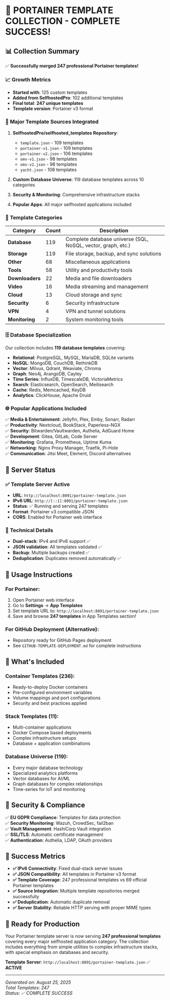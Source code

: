# 🎉 PORTAINER TEMPLATE COLLECTION - COMPLETE SUCCESS!

## 📊 **Collection Summary**

✅ **Successfully merged 247 professional Portainer templates!**

### 📈 **Growth Metrics**
- **Started with**: 125 custom templates
- **Added from SelfhostedPro**: 102 additional templates  
- **Final total**: **247 unique templates**
- **Template version**: Portainer v3 format

### 🌟 **Major Template Sources Integrated**

1. **SelfhostedPro/selfhosted_templates Repository**:
   - `template.json` - 109 templates
   - `portainer-v1.json` - 109 templates  
   - `portainer-v2.json` - 106 templates
   - `omv-v1.json` - 98 templates
   - `omv-v2.json` - 98 templates
   - `yacht.json` - 108 templates

2. **Custom Database Universe**: 119 database templates across 10 categories
3. **Security & Monitoring**: Comprehensive infrastructure stacks
4. **Popular Apps**: All major selfhosted applications included

### 📂 **Template Categories**

| Category | Count | Description |
|----------|-------|-------------|
| **Database** | 119 | Complete database universe (SQL, NoSQL, vector, graph, etc.) |
| **Storage** | 119 | File storage, backup, and sync solutions |
| **Other** | 68 | Miscellaneous applications |
| **Tools** | 58 | Utility and productivity tools |
| **Downloaders** | 22 | Media and file downloaders |
| **Video** | 16 | Media streaming and management |
| **Cloud** | 13 | Cloud storage and sync |
| **Security** | 6 | Security infrastructure |
| **VPN** | 4 | VPN and tunnel solutions |
| **Monitoring** | 2 | System monitoring tools |

### 🗄️ **Database Specialization**

Our collection includes **119 database templates** covering:
- **Relational**: PostgreSQL, MySQL, MariaDB, SQLite variants
- **NoSQL**: MongoDB, CouchDB, RethinkDB
- **Vector**: Milvus, Qdrant, Weaviate, Chroma
- **Graph**: Neo4j, ArangoDB, Cayley
- **Time Series**: InfluxDB, TimescaleDB, VictoriaMetrics
- **Search**: Elasticsearch, OpenSearch, Meilisearch
- **Cache**: Redis, Memcached, KeyDB
- **Analytics**: ClickHouse, Apache Druid

### 🌐 **Popular Applications Included**

✅ **Media & Entertainment**: Jellyfin, Plex, Emby, Sonarr, Radarr  
✅ **Productivity**: Nextcloud, BookStack, Paperless-NGX  
✅ **Security**: Bitwarden/Vaultwarden, Authelia, AdGuard Home  
✅ **Development**: Gitea, GitLab, Code Server  
✅ **Monitoring**: Grafana, Prometheus, Uptime Kuma  
✅ **Networking**: Nginx Proxy Manager, Traefik, Pi-Hole  
✅ **Communication**: Jitsi Meet, Element, Discord alternatives  

## 🚀 **Server Status**

### ✅ **Template Server Active**
- **URL**: `http://localhost:8091/portainer-template.json`
- **IPv6 URL**: `http://[::1]:8091/portainer-template.json`
- **Status**: ✅ Running and serving 247 templates
- **Format**: Portainer v3 compatible JSON
- **CORS**: Enabled for Portainer web interface

### 🔧 **Technical Details**
- **Dual-stack**: IPv4 and IPv6 support ✅
- **JSON validation**: All templates validated ✅  
- **Backup**: Multiple backups created ✅
- **Deduplication**: Duplicates removed automatically ✅

## 📱 **Usage Instructions**

### **For Portainer**:
1. Open Portainer web interface
2. Go to **Settings** → **App Templates**  
3. Set template URL to: `http://localhost:8091/portainer-template.json`
4. Save and browse **247 templates** in App Templates section!

### **For GitHub Deployment** (Alternative):
- Repository ready for GitHub Pages deployment
- See `GITHUB-TEMPLATE-DEPLOYMENT.md` for complete instructions

## 🎯 **What's Included**

### **Container Templates** (236):
- Ready-to-deploy Docker containers
- Pre-configured environment variables
- Volume mappings and port configurations
- Security and best practices applied

### **Stack Templates** (11):
- Multi-container applications
- Docker Compose based deployments
- Complex infrastructure setups
- Database + application combinations

### **Database Universe** (119):
- Every major database technology
- Specialized analytics platforms  
- Vector databases for AI/ML
- Graph databases for complex relationships
- Time-series for IoT and monitoring

## 🔐 **Security & Compliance**

✅ **EU GDPR Compliance**: Templates for data protection  
✅ **Security Monitoring**: Wazuh, CrowdSec, fail2ban  
✅ **Vault Management**: HashiCorp Vault integration  
✅ **SSL/TLS**: Automatic certificate management  
✅ **Authentication**: Authelia, LDAP, OAuth providers  

## 🌟 **Success Metrics**

- **✅ IPv6 Connectivity**: Fixed dual-stack server issues
- **✅ JSON Compatibility**: All templates in Portainer v3 format  
- **✅ Template Coverage**: 247 professional templates vs 69 official Portainer templates
- **✅ Source Integration**: Multiple template repositories merged successfully
- **✅ Deduplication**: Automatic duplicate removal
- **✅ Server Stability**: Reliable HTTP serving with proper MIME types

## 🚀 **Ready for Production**

Your Portainer template server is now serving **247 professional templates** covering every major selfhosted application category. The collection includes everything from simple utilities to complex infrastructure stacks, with special emphasis on databases and security.

**Template Server**: `http://localhost:8091/portainer-template.json` ✅ **ACTIVE**

---

*Generated on: August 25, 2025*  
*Total Templates: 247*  
*Status: ✅ COMPLETE SUCCESS*
